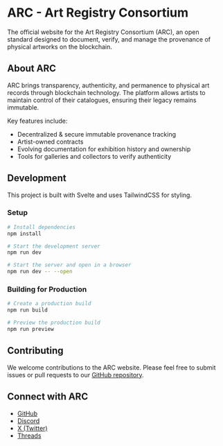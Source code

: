 # ARC - Art Registry Consortium

The official website for the Art Registry Consortium (ARC), an open standard designed to document, verify, and manage the provenance of physical artworks on the blockchain.

## About ARC

ARC brings transparency, authenticity, and permanence to physical art records through blockchain technology. The platform allows artists to maintain control of their catalogues, ensuring their legacy remains immutable.

Key features include:
- Decentralized & secure immutable provenance tracking
- Artist-owned contracts
- Evolving documentation for exhibition history and ownership
- Tools for galleries and collectors to verify authenticity

## Development

This project is built with Svelte and uses TailwindCSS for styling.

### Setup

```bash
# Install dependencies
npm install

# Start the development server
npm run dev

# Start the server and open in a browser
npm run dev -- --open
```

### Building for Production

```bash
# Create a production build
npm run build

# Preview the production build
npm run preview
```

## Contributing

We welcome contributions to the ARC website. Please feel free to submit issues or pull requests to our [GitHub repository](https://github.com/ArtRegistryConsortium).

## Connect with ARC

- [GitHub](https://github.com/ArtRegistryConsortium)
- [Discord](https://discord.gg/arc)
- [X (Twitter)](https://x.com/artregistryconsortium)
- [Threads](https://threads.net/artregistryconsortium)
